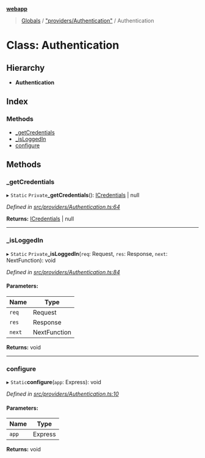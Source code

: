 **[webapp](../README.md)**

> [Globals](../globals.md) / ["providers/Authentication"](../modules/_providers_authentication_.md) / Authentication

# Class: Authentication

## Hierarchy

* **Authentication**

## Index

### Methods

* [\_getCredentials](_providers_authentication_.authentication.md#_getcredentials)
* [\_isLoggedIn](_providers_authentication_.authentication.md#_isloggedin)
* [configure](_providers_authentication_.authentication.md#configure)

## Methods

### \_getCredentials

▸ `Static` `Private`**_getCredentials**(): [ICredentials](../interfaces/_interface_icredentials_.icredentials.md) \| null

*Defined in [src/providers/Authentication.ts:64](https://github.com/BESTUPC/voting-web-app/blob/37e241c/src/providers/Authentication.ts#L64)*

**Returns:** [ICredentials](../interfaces/_interface_icredentials_.icredentials.md) \| null

___

### \_isLoggedIn

▸ `Static` `Private`**_isLoggedIn**(`req`: Request, `res`: Response, `next`: NextFunction): void

*Defined in [src/providers/Authentication.ts:84](https://github.com/BESTUPC/voting-web-app/blob/37e241c/src/providers/Authentication.ts#L84)*

#### Parameters:

Name | Type |
------ | ------ |
`req` | Request |
`res` | Response |
`next` | NextFunction |

**Returns:** void

___

### configure

▸ `Static`**configure**(`app`: Express): void

*Defined in [src/providers/Authentication.ts:10](https://github.com/BESTUPC/voting-web-app/blob/37e241c/src/providers/Authentication.ts#L10)*

#### Parameters:

Name | Type |
------ | ------ |
`app` | Express |

**Returns:** void
